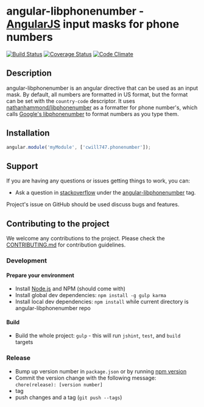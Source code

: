 # angular-libphonenumber - [AngularJS](http://angularjs.org/) input masks for phone numbers
[![Build Status](https://travis-ci.org/cwill747/angular-libphonenumber.svg)](https://travis-ci.org/cwill747/angular-libphonenumber)
[![Coverage Status](https://coveralls.io/repos/cwill747/angular-libphonenumber/badge.svg?branch=master)](https://coveralls.io/r/cwill747/angular-libphonenumber?branch=master)
[![Code Climate](https://codeclimate.com/github/cwill747/angular-libphonenumber/badges/gpa.svg)](https://codeclimate.com/github/cwill747/angular-libphonenumber)
## Description
angular-libphonenumber is an angular directive that can be used as an input mask.
By default, all numbers are formatted in US format, but the format can be set with
the `country-code` descriptor. It uses 
[nathanhammond/libphonenumber](https://github.com/nathanhammond/libphonenumber) as a formatter
for phone number's, which calls 
[Google's libphonenumber](https://github.com/googlei18n/libphonenumber)
to format numbers as you type them. 

## Installation

```javascript
angular.module('myModule', ['cwill747.phonenumber']);
```

## Support
If you are having any questions or issues getting things to work, you can:

* Ask a question in [stackoverflow](http://stackoverflow.com/) under the [angular-libphonenumber](http://stackoverflow.com/questions/tagged/angular-libphonenumber) tag.

Project's issue on GitHub should be used discuss bugs and features.

## Contributing to the project

We welcome any contributions to the project. Please check the [CONTRIBUTING.md](CONTRIBUTING.md) for contribution guidelines.

### Development
#### Prepare your environment
* Install [Node.js](http://nodejs.org/) and NPM (should come with)
* Install global dev dependencies: `npm install -g gulp karma`
* Install local dev dependencies: `npm install` while current directory is angular-libphonenumber repo

#### Build
* Build the whole project: `gulp` - this will run `jshint`, `test`, and `build` targets

### Release
* Bump up version number in `package.json` or by running [npm version](https://docs.npmjs.com/cli/version)
* Commit the version change with the following message: `chore(release): [version number]`
* tag
* push changes and a tag (`git push --tags`)
